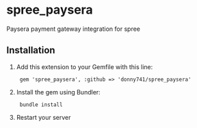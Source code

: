 # spree_paysera
Paysera payment gateway integration for spree


## Installation

1. Add this extension to your Gemfile with this line:

        gem 'spree_paysera', :github => 'donny741/spree_paysera'

2. Install the gem using Bundler:

        bundle install

3. Restart your server
